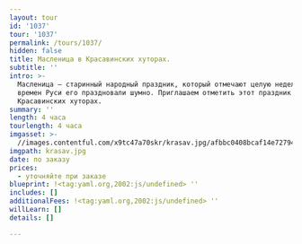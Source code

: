 ```yaml
---
layout: tour
id: '1037'
tour: '1037'
permalink: /tours/1037/
hidden: false
title: Масленица в Красавинских хуторах.
subtitle: ''
intro: >-
  Масленица — старинный народный праздник, который отмечают целую неделю. Еще со
  времен Руси его праздновали шумно. Приглашаем отметить этот праздник в
  Красавинских хуторах.
summary: ''
length: 4 часа
tourlength: 4 часа
imgasset: >-
  //images.contentful.com/x9tc47a70skr/krasav.jpg/afbbc0408bcaf14e7279440ef6ad5622/krasav.jpg
imgpath: krasav.jpg
date: по заказу
prices:
  - уточняйте при заказе
blueprint: !<tag:yaml.org,2002:js/undefined> ''
includes: []
additionalFees: !<tag:yaml.org,2002:js/undefined> ''
willLearn: []
details: []

---
```

